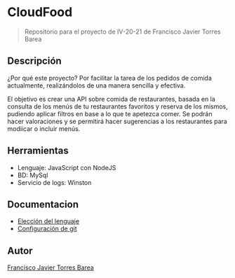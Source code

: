 # CloudFood
> Repositorio para el proyecto de IV-20-21 de Francisco Javier Torres Barea

## Descripción

¿Por qué este proyecto? Por facilitar la tarea de los pedidos de comida actualmente, realizándolos de una manera sencilla y efectiva.

El objetivo es crear una API sobre comida de restaurantes, basada en la consulta de los menús de tu restaurantes favoritos y reserva de los mismos, pudiendo aplicar filtros en base a lo que te apetezca comer. Se podrán hacer valoraciones y se permitirá hacer sugerencias a los restaurantes para modiicar o incluir menús.

## Herramientas
- Lenguaje: JavaScript con NodeJS
- BD: MySql
- Servicio de logs: Winston

## Documentacion
- [Elección del lenguaje](./docs/herramientas.md)
- [Configuración de git](./docs/configuracion_inicial.md)

## Autor
[Francisco Javier Torres Barea](https://github.com/FranToBa)


